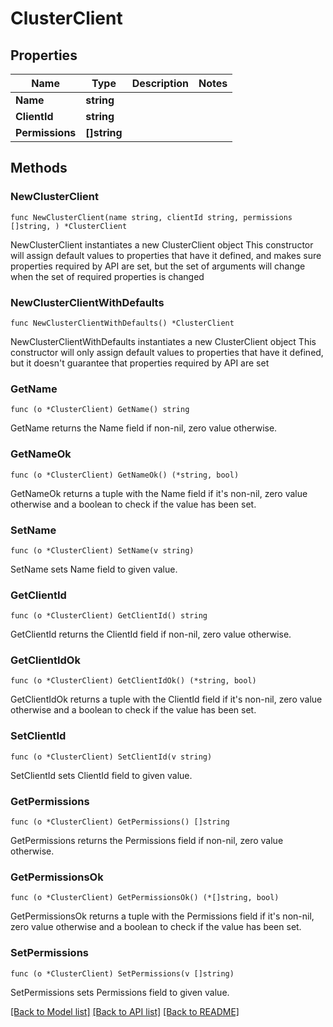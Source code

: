 # ClusterClient

## Properties

Name | Type | Description | Notes
------------ | ------------- | ------------- | -------------
**Name** | **string** |  | 
**ClientId** | **string** |  | 
**Permissions** | **[]string** |  | 

## Methods

### NewClusterClient

`func NewClusterClient(name string, clientId string, permissions []string, ) *ClusterClient`

NewClusterClient instantiates a new ClusterClient object
This constructor will assign default values to properties that have it defined,
and makes sure properties required by API are set, but the set of arguments
will change when the set of required properties is changed

### NewClusterClientWithDefaults

`func NewClusterClientWithDefaults() *ClusterClient`

NewClusterClientWithDefaults instantiates a new ClusterClient object
This constructor will only assign default values to properties that have it defined,
but it doesn't guarantee that properties required by API are set

### GetName

`func (o *ClusterClient) GetName() string`

GetName returns the Name field if non-nil, zero value otherwise.

### GetNameOk

`func (o *ClusterClient) GetNameOk() (*string, bool)`

GetNameOk returns a tuple with the Name field if it's non-nil, zero value otherwise
and a boolean to check if the value has been set.

### SetName

`func (o *ClusterClient) SetName(v string)`

SetName sets Name field to given value.


### GetClientId

`func (o *ClusterClient) GetClientId() string`

GetClientId returns the ClientId field if non-nil, zero value otherwise.

### GetClientIdOk

`func (o *ClusterClient) GetClientIdOk() (*string, bool)`

GetClientIdOk returns a tuple with the ClientId field if it's non-nil, zero value otherwise
and a boolean to check if the value has been set.

### SetClientId

`func (o *ClusterClient) SetClientId(v string)`

SetClientId sets ClientId field to given value.


### GetPermissions

`func (o *ClusterClient) GetPermissions() []string`

GetPermissions returns the Permissions field if non-nil, zero value otherwise.

### GetPermissionsOk

`func (o *ClusterClient) GetPermissionsOk() (*[]string, bool)`

GetPermissionsOk returns a tuple with the Permissions field if it's non-nil, zero value otherwise
and a boolean to check if the value has been set.

### SetPermissions

`func (o *ClusterClient) SetPermissions(v []string)`

SetPermissions sets Permissions field to given value.



[[Back to Model list]](../README.md#documentation-for-models) [[Back to API list]](../README.md#documentation-for-api-endpoints) [[Back to README]](../README.md)


